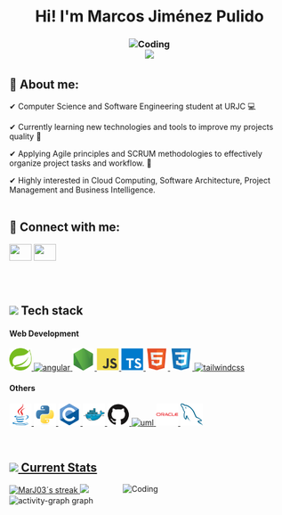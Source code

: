 <h1 align="center">Hi! I'm  Marcos Jiménez Pulido</h1>
<h3 align="center"><img alt="Coding" width="250" src="https://i.pinimg.com/originals/81/17/8b/81178b47a8598f0c81c4799f2cdd4057.gif"><br><img src="https://profile-counter.glitch.me/MarJ03/count.svg">
</h3>

<div>
<h2 align="left">🙋 About me:</h2>
  
✔ Computer Science and Software Engineering student at URJC 💻 <br>
  
✔ Currently learning new technologies and tools to improve my projects quality 🔧 <br>

✔ Applying Agile principles and SCRUM methodologies to effectively organize project tasks and workflow. 📍<br>

✔ Highly interested in Cloud Computing, Software Architecture, Project Management and Business Intelligence.
<br>
<br>
</div>

<h2 align="left">📌 Connect with me:</h2>
<p align="left">
    <a href="https://www.linkedin.com/in/mjpulido/" target="blank"><img align="center"
            src="https://raw.githubusercontent.com/rahuldkjain/github-profile-readme-generator/master/src/images/icons/Social/linked-in-alt.svg"
            height="30" width="40"/></a>
    <a href="mailto:tu-correo@outlook.com" target="blank">
    <img align="center" 
        src="https://apen.es/wp-content/uploads/2020/11/Microsoft_Outlook_2013_logo.svg_-300x295.png" 
        height="30" width="40"/></a>
    
<br><br>
</p>

## <img src="https://media2.giphy.com/media/QssGEmpkyEOhBCb7e1/giphy.gif?cid=ecf05e47a0n3gi1bfqntqmob8g9aid1oyj2wr3ds3mg700bl&rid=giphy.gif" width ="25"><b> Tech stack</b>
<h4 align="left">Web Development</h4>
<p align="left">
    <a href="https://spring.io" target="_blank"> <img          
            src="https://github.com/devicons/devicon/blob/master/icons/spring/spring-original.svg"
            alt="spring" width="40" height="40" /> </a>
    <a href="https://angular.io" target="_blank"> <img          
            src="https://github.com/angular/angular/blob/main/adev/src/assets/images/press-kit/angular_icon_gradient.gif"
            alt="angular" width="40" height="40" /> </a>
    <a href="https://nodejs.org" target="_blank"> <img
            src="https://github.com/devicons/devicon/blob/master/icons/nodejs/nodejs-original.svg"
            alt="nodejs" width="40" height="40" /> </a>
    <a href="https://developer.mozilla.org/en-US/docs/Web/JavaScript" target="_blank"> <img
            src="https://github.com/devicons/devicon/blob/master/icons/javascript/javascript-original.svg"
            alt="javascript" width="40" height="40" /> </a>
    <a href="https://www.typescriptlang.org" target="_blank"> <img
            src="https://github.com/devicons/devicon/blob/master/icons/typescript/typescript-original.svg"
            alt="Typescript" width="40" height="40" /> </a>
    <a href="https://www.w3.org/html/" target="_blank"> <img
            src="https://github.com/devicons/devicon/blob/master/icons/html5/html5-original.svg"
            alt="html5" width="40" height="40" /> </a>
    <a href="https://www.w3schools.com/css/" target="_blank"> <img
            src="https://github.com/devicons/devicon/blob/master/icons/css3/css3-original.svg"
            alt="css3" width="40" height="40" /> </a>
    <a href="https://getbootstrap.com/" target="_blank"> <img
            src="https://getbootstrap.com/docs/5.3/assets/brand/bootstrap-logo-shadow.png"
            alt="tailwindcss" width="40" height="40" /> </a>
</p>
<h4 align="left">Others</h4>
<p align="left">
    <a href="https://www.java.com" target="_blank"> <img
            src="https://github.com/devicons/devicon/blob/master/icons/java/java-original.svg" 
            alt="java" width="40" height="40" /> </a>
    <a href="https://www.python.org" target="_blank"> <img
            src="https://github.com/devicons/devicon/blob/master/icons/python/python-original.svg"
            alt="python" width="40" height="40" /> </a>
    <a href="https://isocpp.org" target="_blank"> <img
            src="https://github.com/devicons/devicon/blob/master/icons/c/c-original.svg"
            alt="c" width="40" height="40" /> </a>
    <a href="https://docker.com" target="_blank"> <img
            src="https://github.com/devicons/devicon/blob/master/icons/docker/docker-original.svg"
            alt="docker" width="40" height="40" /> </a>  
    <a href="https://github.com" target="_blank"> <img
            src="https://github.com/devicons/devicon/blob/master/icons/github/github-original.svg"
            alt="github" width="40" height="40" /> </a>  
    <a href="http://www.uml.org" target="_blank"> <img
            src="https://user-images.githubusercontent.com/117299908/217129798-db6b374a-8805-498f-b168-184479f0a071.png"
            alt="uml" width="40" height="40" /> </a>
    <a href="https://www.oracle.com/database/sqldeveloper/" target="_blank"> <img
            src="https://github.com/devicons/devicon/blob/master/icons/oracle/oracle-original.svg"
            alt="oracle" width="40" height="40" /> </a>
    <a href="https://www.mysql.com" target="_blank"> <img
            src="https://github.com/devicons/devicon/blob/master/icons/mysql/mysql-original.svg"
            alt="MySQL" width="40" height="40" /> 
</p>

    
<!-- Current Stats card -->
<br>
<h2><img src="https://media.giphy.com/media/iY8CRBdQXODJSCERIr/giphy.gif" width="30px"> Current Stats</h2>
<img align="right" alt="Coding" width="300" src="https://cdn.dribbble.com/users/1277312/screenshots/14733298/media/39b1045e593737587dd60e42c8422d1f.gif" >
<div>
<a href="https://github.com/MarJ03">
      <img alt="MarJ03´s streak" src="https://github-readme-streak-stats-9m8ugfa77-denvercoder1.vercel.app/?user=MarJ03&theme=merko&border_radius=0&card_width=417&card_height=194&background=0D1017&fire=E8EDF3&currStreakNum=E8EDF3&sideNums=E8EDF3&currStreakLabel=E8EDF3&sideLabels=E8EDF3F0&dates=E8EDF3D5&ring=E8EDF3F0&card_width=400&card_height=195"/>
    </a>
  <a href="https://github.com/MarJ03">
<img src="https://github-readme-stats.vercel.app/api?username=MarJ03&show_icons=true&bg_color=0D1017&border_radius=0&text_color=E8EDF3D5&title_color=E8EDF3&icon_color=E8EDF3&hide_border=false&card_width=414&card_height=195"/>
    </a>
</div>
<img src="https://github-readme-activity-graph.vercel.app/graph?username=MarJ03&radius=16&theme=merko&area=true&order=5&hide_border=false&hide_title=false" height="300" alt="activity-graph graph" align="center"/>

